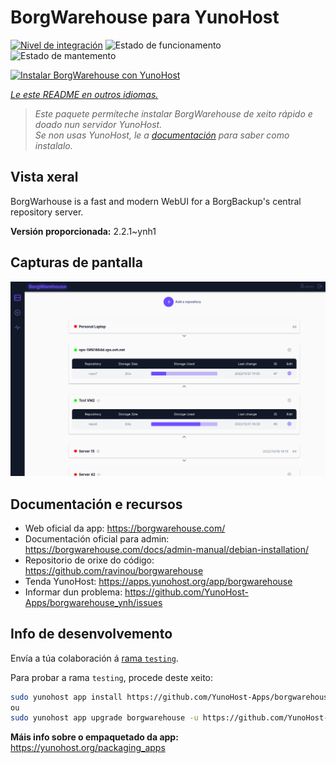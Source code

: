 <!--
NOTA: Este README foi creado automáticamente por <https://github.com/YunoHost/apps/tree/master/tools/readme_generator>
NON debe editarse manualmente.
-->

# BorgWarehouse para YunoHost

[![Nivel de integración](https://dash.yunohost.org/integration/borgwarehouse.svg)](https://dash.yunohost.org/appci/app/borgwarehouse) ![Estado de funcionamento](https://ci-apps.yunohost.org/ci/badges/borgwarehouse.status.svg) ![Estado de mantemento](https://ci-apps.yunohost.org/ci/badges/borgwarehouse.maintain.svg)

[![Instalar BorgWarehouse con YunoHost](https://install-app.yunohost.org/install-with-yunohost.svg)](https://install-app.yunohost.org/?app=borgwarehouse)

*[Le este README en outros idiomas.](./ALL_README.md)*

> *Este paquete permíteche instalar BorgWarehouse de xeito rápido e doado nun servidor YunoHost.*  
> *Se non usas YunoHost, le a [documentación](https://yunohost.org/install) para saber como instalalo.*

## Vista xeral

BorgWarhouse is a fast and modern WebUI for a BorgBackup's central repository server. 


**Versión proporcionada:** 2.2.1~ynh1

## Capturas de pantalla

![Captura de pantalla de BorgWarehouse](./doc/screenshots/screenshot.png)

## Documentación e recursos

- Web oficial da app: <https://borgwarehouse.com/>
- Documentación oficial para admin: <https://borgwarehouse.com/docs/admin-manual/debian-installation/>
- Repositorio de orixe do código: <https://github.com/ravinou/borgwarehouse>
- Tenda YunoHost: <https://apps.yunohost.org/app/borgwarehouse>
- Informar dun problema: <https://github.com/YunoHost-Apps/borgwarehouse_ynh/issues>

## Info de desenvolvemento

Envía a túa colaboración á [rama `testing`](https://github.com/YunoHost-Apps/borgwarehouse_ynh/tree/testing).

Para probar a rama `testing`, procede deste xeito:

```bash
sudo yunohost app install https://github.com/YunoHost-Apps/borgwarehouse_ynh/tree/testing --debug
ou
sudo yunohost app upgrade borgwarehouse -u https://github.com/YunoHost-Apps/borgwarehouse_ynh/tree/testing --debug
```

**Máis info sobre o empaquetado da app:** <https://yunohost.org/packaging_apps>
